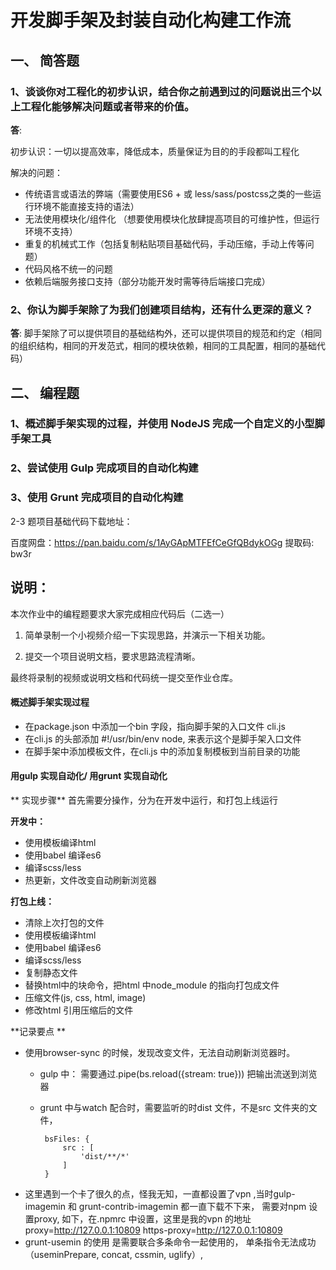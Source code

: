 # 开发脚手架及封装自动化构建工作流

## 一、 简答题

### 1、谈谈你对工程化的初步认识，结合你之前遇到过的问题说出三个以上工程化能够解决问题或者带来的价值。

**答**: 

初步认识：一切以提高效率，降低成本，质量保证为目的的手段都叫工程化

解决的问题：

- 传统语言或语法的弊端（需要使用ES6 + 或 less/sass/postcss之类的一些运行环境不能直接支持的语法）
- 无法使用模块化/组件化 （想要使用模块化放肆提高项目的可维护性，但运行环境不支持）
- 重复的机械式工作（包括复制粘贴项目基础代码，手动压缩，手动上传等问题）
- 代码风格不统一的问题
- 依赖后端服务接口支持（部分功能开发时需等待后端接口完成）

### 2、你认为脚手架除了为我们创建项目结构，还有什么更深的意义？

**答**: 
脚手架除了可以提供项目的基础结构外，还可以提供项目的规范和约定（相同的组织结构，相同的开发范式，相同的模块依赖，相同的工具配置，相同的基础代码）

## 二、 编程题

### 1、概述脚手架实现的过程，并使用 NodeJS 完成一个自定义的小型脚手架工具

### 2、尝试使用 Gulp 完成项目的自动化构建

### 3、使用 Grunt 完成项目的自动化构建

 2-3 题项目基础代码下载地址：

百度网盘：https://pan.baidu.com/s/1AyGApMTFEfCeGfQBdykOGg 提取码: bw3r

## 说明：

本次作业中的编程题要求大家完成相应代码后（二选一）

1.  简单录制一个小视频介绍一下实现思路，并演示一下相关功能。

2.  提交一个项目说明文档，要求思路流程清晰。

最终将录制的视频或说明文档和代码统一提交至作业仓库。

#### 概述脚手架实现过程 
- 在package.json 中添加一个bin 字段，指向脚手架的入口文件 cli.js
- 在cli.js 的头部添加 #!/usr/bin/env node, 来表示这个是脚手架入口文件
- 在脚手架中添加模板文件，在cli.js 中的添加复制模板到当前目录的功能

#### 用gulp 实现自动化/ 用grunt 实现自动化


** 实现步骤**
首先需要分操作，分为在开发中运行，和打包上线运行

**开发中：** 
- 使用模板编译html
- 使用babel 编译es6
-  编译scss/less 
-  热更新，文件改变自动刷新浏览器

**打包上线：**
- 清除上次打包的文件
- 使用模板编译html
- 使用babel 编译es6
-  编译scss/less 
-  复制静态文件
-  替换html中的块命令，把html 中node_module 的指向打包成文件
-  压缩文件(js, css, html, image)
-  修改html 引用压缩后的文件


**记录要点 **
- 使用browser-sync 的时候，发现改变文件，无法自动刷新浏览器时。
   - gulp 中： 需要通过.pipe(bs.reload({stream: true})) 把输出流送到浏览器
   
   - grunt 中与watch 配合时，需要监听的时dist 文件，不是src 文件夹的文件，
          
          bsFiles: {
              src : [
                  'dist/**/*'
              ]
          }
- 这里遇到一个卡了很久的点，怪我无知，一直都设置了vpn ,当时gulp-imagemin 和 grunt-contrib-imagemin 都一直下载不下来，
需要对npm  设置proxy, 如下，在.npmrc 中设置，这里是我的vpn 的地址
proxy=http://127.0.0.1:10809
https-proxy=http://127.0.0.1:10809
- grunt-usemin 的使用 是需要联合多条命令一起使用的， 单条指令无法成功（useminPrepare, concat, cssmin, uglify）,










